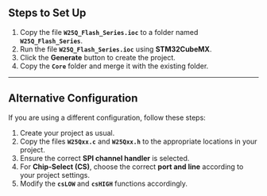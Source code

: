 ## Steps to Set Up  

1. Copy the file **`W25Q_Flash_Series.ioc`** to a folder named **`W25Q_Flash_Series`**.  
2. Run the file **`W25Q_Flash_Series.ioc`** using **STM32CubeMX**.  
3. Click the **Generate** button to create the project.  
4. Copy the **`Core`** folder and merge it with the existing folder.  

---

## Alternative Configuration  

If you are using a different configuration, follow these steps:  

1. Create your project as usual.  
2. Copy the files **`W25Qxx.c`** and **`W25Qxx.h`** to the appropriate locations in your project.  
3. Ensure the correct **SPI channel handler** is selected.  
4. For **Chip-Select (CS)**, choose the correct **port and line** according to your project settings.  
5. Modify the **`csLOW`** and **`csHIGH`** functions accordingly.  
